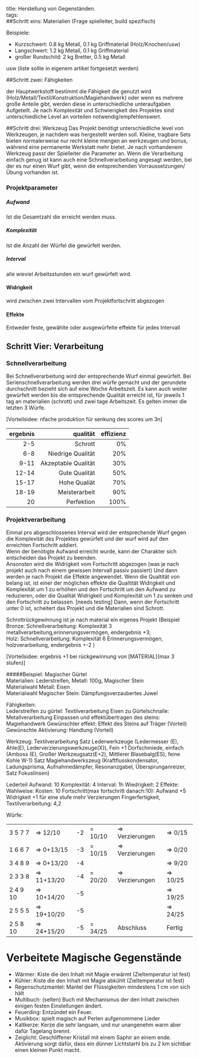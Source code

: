 title: Herstellung von Gegenständen.  
tags:   
##Schritt eins: Materialien 
(Frage spielleiter, build spezifisch)

Beispiele:
* Kurzschwert: 0.8 kg Metall, 0.1 kg Griffmaterial (Holz/Knochen/usw)
* Langschwert: 1.2 kg Metall, 0.1 kg Griffmaterial 
* großer Rundschild: 2 kg Bretter, 0.5 kg Metall

usw (liste sollte in eigenem artikel fortgesetzt werden)

##Schritt zwei: Fähigkeiten

der Hauptwerkstoff bestimmt die Fähigkeit die genutzt wird (Holz/Metall/Textil/Konstruktion/Magiehandwerk) oder wenn es mehrere große Anteile gibt, werden diese in unterschiedliche unteraufgaben Aufgeteilt.
Je nach Komplexität und Schwierigkeit des Projektes sind unterschiedliche Level an vorteilen notwendig/empfehlenswert.

##Schritt drei: Werkzeug
Das Projekt benötigt unterschiedliche level von Werkzeugen, je nachdem was hergestellt werden soll. 
Kleine, tragbare Sets bieten normalerweise nur recht kleine mengen an werkzeugen und bonus, während eine permanente Werkstatt mehr bietet.
Je nach vorhandenem Werkzeug passt der Spielleiter die Parameter an.
Wenn die Verarbeitung einfach genug ist kann auch eine Schnellverarbeitung angesagt werden, bei der es nur einen Wurf gibt, wenn die entsprechenden Vorraussetzungen/Übung vorhanden ist.

### Projektparameter
##### Aufwand
Ist die Gesamtzahl die erreicht werden muss.
##### Komplexität
Ist die Anzahl der Würfel die gewürfelt werden.
##### Interval
alle wieviel Arbeitsstunden ein wurf gewürfelt wird.
#### Widrigkeit
wird zwischen zwei Intervallen vom Projektfortschritt abgezogen
#### Effekte
Entweder feste, gewählte oder ausgewürfelte effekte für jedes Intervall

## Schritt Vier: Verarbeitung
### Schnellverarbeitung
Bei Schnellverarbeitung wird der entsprechende Wurf einmal gewürfelt.
Bei Serienschnellverarbeitung werden drei würfe gemacht und der gerundete durchschnitt bezieht sich auf eine Woche Arbeitszeit. Es kann auch weiter gewürfelt werden bis die entsprechende Qualität erreicht ist, für jeweils 1 tag an materialien (schrott) und zwei tage Arbeitszeit. Es gelten immer die letzten 3 Würfe.

[Vorteilsidee: nfache produktion für senkung des scores um 3n]

  
| ergebnis | qualität | effizienz|   
|---:|---:|---:|  
|2-5|Schrott|0%|  
|6-8|Niedrige Qualität|20%|  
|9-11|Akzeptable Qualität|30%|  
|12-14|Gute Qualität|50%|  
|15-17|Hohe Qualiät|70%|    
|18-19|Meisterarbeit|90%|  
|20|Perfektion|100%|  

  
### Projektverarbeitung
Einmal pro abgeschlossenes Interval wird der entsprechende Wurf gegen die Komplexität des Projektes gewürfelt und der wurf wird auf den erreichten Fortschritt addiert.  
Wenn der benötigte Aufwand erreicht wurde, kann der Charakter sich entscheiden das Projekt zu beenden.  
Ansonsten wird die Widrigkeit vom Fortschritt abgezogen (was je nach projekt auch nach einem gewissen Intervall passiv passiert) Und dann werden je nach Projekt die Effekte angewendet.
Wenn die Qualtität von belang ist, ist einer der möglichen effekte die Qualtität Widrigkeit und Komplexität um 1 zu erhöhen und den Fortschritt um den Aufwand zu reduzieren, oder die Qualität Widrigkeit und Komplexität um 1 zu senken und den Fortschritt zu belassen. [needs testing]
Dann, wenn der Fortschritt unter 0 ist, scheitert das Projekt und die Materialien sind Schrott.

Schrottrückgewinnung ist je nach material ein eigenes Projekt (Beispiel Bronze: 
Schnellverarbeitung: 
Komplexität 3 metallverarbeitung,erinnerungsvermögen, endergebnis +3;  
Holz: 
Schnellverarbeitung: Komplexität 6 Erinnerungsvermögen, holzverarbeitung, endergebnis +-2 )

[Vorteilsidee: ergebnis +1 bei rückgewinnung von [MATERIAL](max 3 stufen)]
  
#####Beispiel: Magischer Gürtel  
Materialien: Lederstreifen, Metall: 100g, Magischer Stein  
Materialwahl Metall: Eisen  
Materialwahl Magischer Stein: Dämpfungsverzaubertes Juwel  
  
Fähigkeiten:  
Lederstreifen zu gürtel: Textilverarbeitung
Eisen zu Gürtelschnalle: Metallverarbeitung
Einpassen und effektübertragen des steins: Magiehandwerk
Gewünschter effekt: Effekt des Steins auf Träger (Vorteil)
Gewünschte Aktivierung: Handlung (Vorteil)

Werkzeug:
Textilverarbeitung Satz Lederwerkzeuge (Ledermesser (E), Ahle(E), Lederverzierungswerkzeuge(X)), Fein +1
Dorfschmiede, einfach (Amboss (E), Großer Werkzeugsatz(E+2), Mittlerer Blasebalg(ES), feine Kohle W-1)
Satz Magiehandwerkszeug  (Kraftflusskondensator, Ladungsprisma, Aufnahmedämpfer, Resonanzgabel, Übersprunganreizer, Satz Fokuslinsen) 

Lederteil Aufwand: 10
Komplexität: 4
Interval: 1h
Wiedrigkeit: 2
Effekte: Wahlweise: Kosten: 10 Fortschritt(max fortschritt danach:10): Aufwand +5 Widrigkeit +1 für eine stufe mehr Verzierungen 
Fingerfertigkeit, Textilverarbeitung: 4,2  

Würfe:  

|  |  |  |  |  |   |  
|---|---|---|---|---|---|  
|3 5 7 7| => 12/10| -2 |= 10/10 |=> Verzierungen| => 0/15|  
|1 6 6 7| => 0+13/15| -3 |= 10/15 |=> Verzierungen| => 0/20|  
|3 4 8 9| => 0+13/20| -4 |||=> 9/20|   
|2 3 3 8| => 11+13/20| -4 |= 20/20| => Verzierungen| => 10/25|  
|2 4 9 10| => 10+14/20| -5 |||=> 19/25 |  
|2 5 5 5| => 19+10/20| -5 ||| => 24/25|  
|2 5 8 10| => 24+15/20| -5 |= 34/25| Abschluss | Fertig|  

# Verbeitete Magische Gegenstände

* Wärmer: Kiste die den Inhalt mit Magie erwärmt (Zieltemperatur ist fest)   
* Kühler: Kiste die den Inhalt mit Magie abkühlt (Zieltemperatur ist fest)  
* Regenschutzmantel: Mantel der Flüssigkeiten mindestens 1 cm von sich hält  
* Multibuch: (selten) Buch mit Mechanismus der den Inhalt zwischen einigen festen Einstellungen ändert.  
* Feuerding: Entzündet ein Feuer.  
* Musikbox: spielt magisch auf Perlen aufgenommene Lieder  
* Kaltkerze: Kerze die sehr langsam, und nur unangenehm warm aber dafür Tagelang brennt.  
* Zeiglicht: Geschliffener Kristall mit einem Saphir an einem ende. Aktivierung sorgt dafür, dass ein dünner Lichtstarhl bis zu 2 km sichtbar einen kleinen Punkt macht.  
